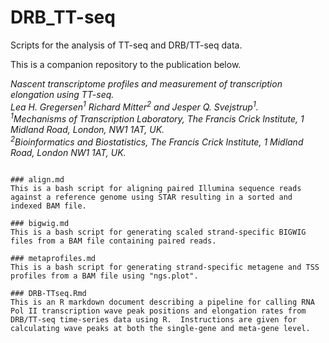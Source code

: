 # DRB_TT-seq

Scripts for the analysis of TT-seq and DRB/TT-seq data.

This is a companion repository to the publication below.  

*Nascent transcriptome profiles and measurement of transcription elongation using TT-seq.*<br>
*Lea H. Gregersen<sup>1</sup> Richard Mitter<sup>2</sup> and Jesper Q. Svejstrup<sup>1</sup>.*<br>
*<sup>1</sup>Mechanisms of Transcription Laboratory, The Francis Crick Institute, 1 Midland Road, London, NW1 1AT, UK.*<br>
*<sup>2</sup>Bioinformatics and Biostatistics, The Francis Crick Institute, 1 Midland Road, London NW1 1AT, UK.*<br>

```

### align.md
This is a bash script for aligning paired Illumina sequence reads against a reference genome using STAR resulting in a sorted and indexed BAM file.

### bigwig.md
This is a bash script for generating scaled strand-specific BIGWIG files from a BAM file containing paired reads.

### metaprofiles.md
This is a bash script for generating strand-specific metagene and TSS profiles from a BAM file using "ngs.plot".

### DRB-TTseq.Rmd
This is an R markdown document describing a pipeline for calling RNA Pol II transcription wave peak positions and elongation rates from DRB/TT-seq time-series data using R.  Instructions are given for calculating wave peaks at both the single-gene and meta-gene level.
